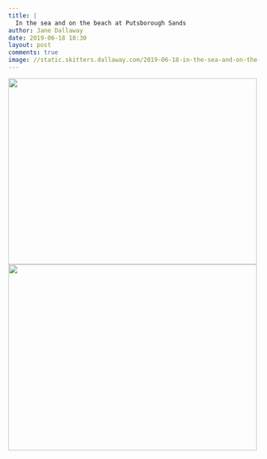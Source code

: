 ```yaml
---
title: |
  In the sea and on the beach at Putsborough Sands
author: Jane Dallaway
date: 2019-06-18 18:30
layout: post
comments: true
image: //static.skitters.dallaway.com/2019-06-18-in-the-sea-and-on-the-beach-at-putsborough-sands-thumb-1-IMG-9433.JPG
---
```


<div>
        <a href="//static.skitters.dallaway.com/2019-06-18-in-the-sea-and-on-the-beach-at-putsborough-sands-fullsize-1-IMG-9433.JPG">
          <img src="//static.skitters.dallaway.com/2019-06-18-in-the-sea-and-on-the-beach-at-putsborough-sands-thumb-1-IMG-9433.JPG" width="500" height="375"/>
        </a>
      </div><div>
        <a href="//static.skitters.dallaway.com/2019-06-18-in-the-sea-and-on-the-beach-at-putsborough-sands-fullsize-2-IMG-9434.JPG">
          <img src="//static.skitters.dallaway.com/2019-06-18-in-the-sea-and-on-the-beach-at-putsborough-sands-thumb-2-IMG-9434.JPG" width="500" height="375"/>
        </a>
      </div>


  
      